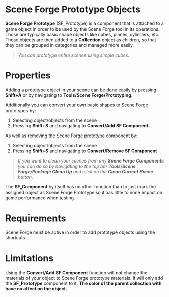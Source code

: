 ﻿
# Scene Forge Prototype Objects

**Scene Forge Prototype** (SF_Prototype) is a component that is attached to a game object in order to be used by the Scene Forge tool in its operations. Those are typically basic shape objects like cubes, planes, cylinders, etc. Those objects are then added to a **Collection** object as children, so that they can be grouped in categories and managed more easily.

>*You can prototype entire scenes using simple cubes.*

# Properties
Adding a prototype object in your scene can be done easily by pressing **Shift+A** or by navigating to **Tools/Scene Forge/Prototyping**. 

Additionally you can convert your own basic shapes to Scene Forge prototypes by:

1.  Selecting object/objects from the scene
2.  Pressing **Shift+S** and navigating to **Convert/Add SF Component**

As well as removing the Scene Forge prototype component by:

1.  Selecting object/objects from the scene
2.  Pressing **Shift+S** and navigating to **Convert/Remove SF Component**

>*If you want to clean your scenes from any **Scene Forge Components** you can do so by navigating to the top bar **Tools/Scene Forge/Package Clean Up** and click on the **Clean Current Scene** button.*

The **SF_Component** by itself has no other function than to just mark the assigned object as Scene Forge Prototype so it has little to none impact on game performance when testing.

# Requirements
Scene Forge must be active in order to add prototype objects using the shortcuts.


# Limitations
Using the **Convert/Add SF Component** function will not change the materials of your object to Scene Forge prototype materials. It will only add the **SF_Prototype** component to it. **The color of the parent collection with have no affect on the object.**
